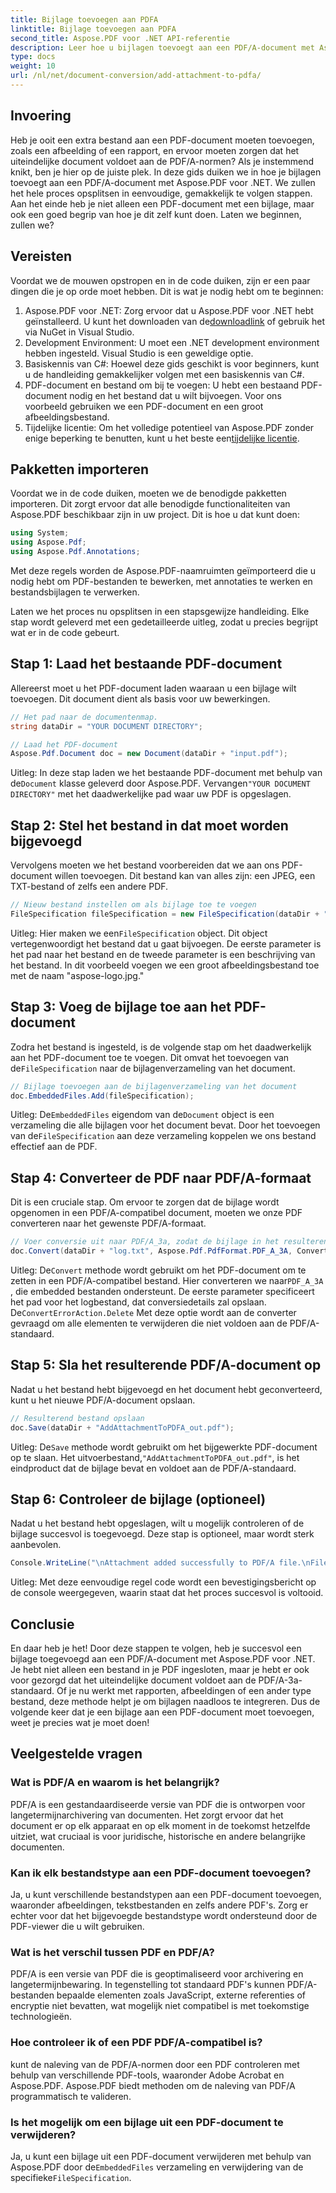 ```yaml
---
title: Bijlage toevoegen aan PDFA
linktitle: Bijlage toevoegen aan PDFA
second_title: Aspose.PDF voor .NET API-referentie
description: Leer hoe u bijlagen toevoegt aan een PDF/A-document met Aspose.PDF voor .NET met deze stapsgewijze handleiding.
type: docs
weight: 10
url: /nl/net/document-conversion/add-attachment-to-pdfa/
---
```

## Invoering

Heb je ooit een extra bestand aan een PDF-document moeten toevoegen, zoals een afbeelding of een rapport, en ervoor moeten zorgen dat het uiteindelijke document voldoet aan de PDF/A-normen? Als je instemmend knikt, ben je hier op de juiste plek. In deze gids duiken we in hoe je bijlagen toevoegt aan een PDF/A-document met Aspose.PDF voor .NET. We zullen het hele proces opsplitsen in eenvoudige, gemakkelijk te volgen stappen. Aan het einde heb je niet alleen een PDF-document met een bijlage, maar ook een goed begrip van hoe je dit zelf kunt doen. Laten we beginnen, zullen we?

## Vereisten

Voordat we de mouwen opstropen en in de code duiken, zijn er een paar dingen die je op orde moet hebben. Dit is wat je nodig hebt om te beginnen:

1.  Aspose.PDF voor .NET: Zorg ervoor dat u Aspose.PDF voor .NET hebt geïnstalleerd. U kunt het downloaden van de[downloadlink](https://releases.aspose.com/pdf/net/) of gebruik het via NuGet in Visual Studio.
2. Development Environment: U moet een .NET development environment hebben ingesteld. Visual Studio is een geweldige optie.
3. Basiskennis van C#: Hoewel deze gids geschikt is voor beginners, kunt u de handleiding gemakkelijker volgen met een basiskennis van C#.
4. PDF-document en bestand om bij te voegen: U hebt een bestaand PDF-document nodig en het bestand dat u wilt bijvoegen. Voor ons voorbeeld gebruiken we een PDF-document en een groot afbeeldingsbestand.
5.  Tijdelijke licentie: Om het volledige potentieel van Aspose.PDF zonder enige beperking te benutten, kunt u het beste een[tijdelijke licentie](https://purchase.aspose.com/temporary-license/).

## Pakketten importeren

Voordat we in de code duiken, moeten we de benodigde pakketten importeren. Dit zorgt ervoor dat alle benodigde functionaliteiten van Aspose.PDF beschikbaar zijn in uw project. Dit is hoe u dat kunt doen:

```csharp
using System;
using Aspose.Pdf;
using Aspose.Pdf.Annotations;
```

Met deze regels worden de Aspose.PDF-naamruimten geïmporteerd die u nodig hebt om PDF-bestanden te bewerken, met annotaties te werken en bestandsbijlagen te verwerken.

Laten we het proces nu opsplitsen in een stapsgewijze handleiding. Elke stap wordt geleverd met een gedetailleerde uitleg, zodat u precies begrijpt wat er in de code gebeurt.

## Stap 1: Laad het bestaande PDF-document

Allereerst moet u het PDF-document laden waaraan u een bijlage wilt toevoegen. Dit document dient als basis voor uw bewerkingen.

```csharp
// Het pad naar de documentenmap.
string dataDir = "YOUR DOCUMENT DIRECTORY";

// Laad het PDF-document
Aspose.Pdf.Document doc = new Document(dataDir + "input.pdf");
```

 Uitleg: In deze stap laden we het bestaande PDF-document met behulp van de`Document` klasse geleverd door Aspose.PDF. Vervangen`"YOUR DOCUMENT DIRECTORY"` met het daadwerkelijke pad waar uw PDF is opgeslagen.

## Stap 2: Stel het bestand in dat moet worden bijgevoegd

Vervolgens moeten we het bestand voorbereiden dat we aan ons PDF-document willen toevoegen. Dit bestand kan van alles zijn: een JPEG, een TXT-bestand of zelfs een andere PDF.

```csharp
// Nieuw bestand instellen om als bijlage toe te voegen
FileSpecification fileSpecification = new FileSpecification(dataDir + "aspose-logo.jpg", "Large Image file");
```

 Uitleg: Hier maken we een`FileSpecification` object. Dit object vertegenwoordigt het bestand dat u gaat bijvoegen. De eerste parameter is het pad naar het bestand en de tweede parameter is een beschrijving van het bestand. In dit voorbeeld voegen we een groot afbeeldingsbestand toe met de naam "aspose-logo.jpg."

## Stap 3: Voeg de bijlage toe aan het PDF-document

 Zodra het bestand is ingesteld, is de volgende stap om het daadwerkelijk aan het PDF-document toe te voegen. Dit omvat het toevoegen van de`FileSpecification` naar de bijlagenverzameling van het document.

```csharp
// Bijlage toevoegen aan de bijlagenverzameling van het document
doc.EmbeddedFiles.Add(fileSpecification);
```

 Uitleg: De`EmbeddedFiles` eigendom van de`Document` object is een verzameling die alle bijlagen voor het document bevat. Door het toevoegen van de`FileSpecification` aan deze verzameling koppelen we ons bestand effectief aan de PDF.

## Stap 4: Converteer de PDF naar PDF/A-formaat

Dit is een cruciale stap. Om ervoor te zorgen dat de bijlage wordt opgenomen in een PDF/A-compatibel document, moeten we onze PDF converteren naar het gewenste PDF/A-formaat.

```csharp
// Voer conversie uit naar PDF/A_3a, zodat de bijlage in het resulterende bestand wordt opgenomen
doc.Convert(dataDir + "log.txt", Aspose.Pdf.PdfFormat.PDF_A_3A, ConvertErrorAction.Delete);
```

 Uitleg: De`Convert` methode wordt gebruikt om het PDF-document om te zetten in een PDF/A-compatibel bestand. Hier converteren we naar`PDF_A_3A` , die embedded bestanden ondersteunt. De eerste parameter specificeert het pad voor het logbestand, dat conversiedetails zal opslaan. De`ConvertErrorAction.Delete` Met deze optie wordt aan de converter gevraagd om alle elementen te verwijderen die niet voldoen aan de PDF/A-standaard.

## Stap 5: Sla het resulterende PDF/A-document op

Nadat u het bestand hebt bijgevoegd en het document hebt geconverteerd, kunt u het nieuwe PDF/A-document opslaan.

```csharp
// Resulterend bestand opslaan
doc.Save(dataDir + "AddAttachmentToPDFA_out.pdf");
```

 Uitleg: De`Save` methode wordt gebruikt om het bijgewerkte PDF-document op te slaan. Het uitvoerbestand,`"AddAttachmentToPDFA_out.pdf"`, is het eindproduct dat de bijlage bevat en voldoet aan de PDF/A-standaard.

## Stap 6: Controleer de bijlage (optioneel)

Nadat u het bestand hebt opgeslagen, wilt u mogelijk controleren of de bijlage succesvol is toegevoegd. Deze stap is optioneel, maar wordt sterk aanbevolen.

```csharp
Console.WriteLine("\nAttachment added successfully to PDF/A file.\nFile saved at " + dataDir);
```

Uitleg: Met deze eenvoudige regel code wordt een bevestigingsbericht op de console weergegeven, waarin staat dat het proces succesvol is voltooid.

## Conclusie

En daar heb je het! Door deze stappen te volgen, heb je succesvol een bijlage toegevoegd aan een PDF/A-document met Aspose.PDF voor .NET. Je hebt niet alleen een bestand in je PDF ingesloten, maar je hebt er ook voor gezorgd dat het uiteindelijke document voldoet aan de PDF/A-3a-standaard. Of je nu werkt met rapporten, afbeeldingen of een ander type bestand, deze methode helpt je om bijlagen naadloos te integreren. Dus de volgende keer dat je een bijlage aan een PDF-document moet toevoegen, weet je precies wat je moet doen!

## Veelgestelde vragen

### Wat is PDF/A en waarom is het belangrijk?  
PDF/A is een gestandaardiseerde versie van PDF die is ontworpen voor langetermijnarchivering van documenten. Het zorgt ervoor dat het document er op elk apparaat en op elk moment in de toekomst hetzelfde uitziet, wat cruciaal is voor juridische, historische en andere belangrijke documenten.

### Kan ik elk bestandstype aan een PDF-document toevoegen?  
Ja, u kunt verschillende bestandstypen aan een PDF-document toevoegen, waaronder afbeeldingen, tekstbestanden en zelfs andere PDF's. Zorg er echter voor dat het bijgevoegde bestandstype wordt ondersteund door de PDF-viewer die u wilt gebruiken.

### Wat is het verschil tussen PDF en PDF/A?  
PDF/A is een versie van PDF die is geoptimaliseerd voor archivering en langetermijnbewaring. In tegenstelling tot standaard PDF's kunnen PDF/A-bestanden bepaalde elementen zoals JavaScript, externe referenties of encryptie niet bevatten, wat mogelijk niet compatibel is met toekomstige technologieën.

### Hoe controleer ik of een PDF PDF/A-compatibel is?  
kunt de naleving van de PDF/A-normen door een PDF controleren met behulp van verschillende PDF-tools, waaronder Adobe Acrobat en Aspose.PDF. Aspose.PDF biedt methoden om de naleving van PDF/A programmatisch te valideren.

### Is het mogelijk om een bijlage uit een PDF-document te verwijderen?  
 Ja, u kunt een bijlage uit een PDF-document verwijderen met behulp van Aspose.PDF door de`EmbeddedFiles` verzameling en verwijdering van de specifieke`FileSpecification`.